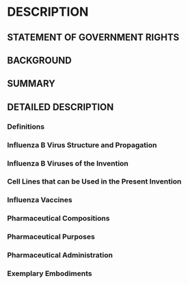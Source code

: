 # DESCRIPTION

## STATEMENT OF GOVERNMENT RIGHTS

## BACKGROUND

## SUMMARY

## DETAILED DESCRIPTION

### Definitions

### Influenza B Virus Structure and Propagation

### Influenza B Viruses of the Invention

### Cell Lines that can be Used in the Present Invention

### Influenza Vaccines

### Pharmaceutical Compositions

### Pharmaceutical Purposes

### Pharmaceutical Administration

### Exemplary Embodiments

